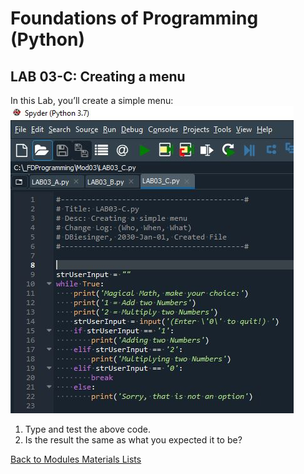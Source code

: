 # Foundations of Programming (Python)  

## LAB 03-C: Creating a menu

In this Lab, you’ll create a simple menu:
![alt text](images/LAB03_C.JPG "script LAB03_C")

1.	Type and test the above code.
2.	Is the result the same as what you expected it to be?

[Back to Modules Materials Lists](../Modules.md#module-03-materials-list)